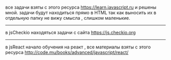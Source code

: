 ﻿все задачи взяты с этого ресурса https://learn.javascript.ru и решены мной.
задачи будут находиться прямо в HTML так как выносить их в отдельную папку не вижу смысла , слишком маленькие.

------

в jsCheckio находяться задачи с сайта https://js.checkio.org

------

в jsReact начало обучения на реакт , все материалы взяты с этого ресурса http://code.mu/books/advanced/javascript/react/
